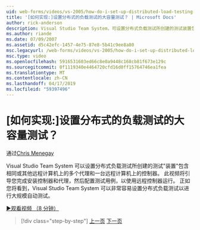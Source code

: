 ```yaml
---
uid: web-forms/videos/vs-2005/how-do-i-set-up-distributed-load-testing-for-high-volume-tests
title: '[如何实现:]设置分布式的负载测试的大容量测试？ | Microsoft Docs'
author: rick-anderson
description: Visual Studio Team System，可设置分布式负载测试所创建的测试装置包含一个远程计算机和 multipl 上的控制器...
ms.author: riande
ms.date: 07/09/2007
ms.assetid: d5c42efc-1457-4e75-87e8-5b41c9ee8a80
msc.legacyurl: /web-forms/videos/vs-2005/how-do-i-set-up-distributed-load-testing-for-high-volume-tests
msc.type: video
ms.openlocfilehash: 5916531603ed66c8e0a9448c168cb81f673e129c
ms.sourcegitcommit: 0f1119340e4464720cfd16d0ff15764746ea1fea
ms.translationtype: MT
ms.contentlocale: zh-CN
ms.lasthandoff: 04/17/2019
ms.locfileid: "59397496"
---
```

# <a name="how-do-i-set-up-distributed-load-testing-for-high-volume-tests"></a>[如何实现:]设置分布式的负载测试的大容量测试？

通过[Chris Menegay](https://twitter.com/CMenegay)

Visual Studio Team System 可以设置分布式负载测试所创建的测试"装置"包含相同或其他远程计算机上的多个代理和一台远程计算机上的控制器。 此视频将引导您完成安装控制器和代理，然后配置测试用例，以使用远程控制器运行。 正如您将看到，Visual Studio Team System 可以非常容易设置分布式负载测试以进行大规模自动测试。

[&#9654;观看视频 （8 分钟）](https://channel9.msdn.com/Blogs/ASP-NET-Site-Videos/how-do-i-set-up-distributed-load-testing-for-high-volume-tests)

> [!div class="step-by-step"]
> [上一页](how-do-i-tune-web-application-performance-with-profiling.md)
> [下一页](how-do-i-enforce-coding-standards-with-code-analysis.md)
